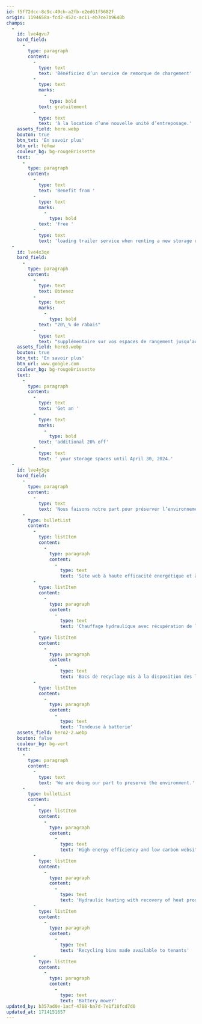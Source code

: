 ```yaml
---
id: f5f72dcc-8c9c-49cb-a2fb-e2ed61f5682f
origin: 1194658a-fcd2-452c-ac11-eb7ce7b9640b
champs:
  -
    id: lve4qvu7
    bard_field:
      -
        type: paragraph
        content:
          -
            type: text
            text: 'Bénéficiez d’un service de remorque de chargement'
          -
            type: text
            marks:
              -
                type: bold
            text: gratuitement
          -
            type: text
            text: 'à la location d’une nouvelle unité d’entreposage.'
    assets_field: hero.webp
    bouton: true
    btn_txt: 'En savoir plus'
    btn_url: fefew
    couleur_bg: bg-rougeBrissette
    text:
      -
        type: paragraph
        content:
          -
            type: text
            text: 'Benefit from '
          -
            type: text
            marks:
              -
                type: bold
            text: 'free '
          -
            type: text
            text: 'loading trailer service when renting a new storage unit.'
  -
    id: lve4x3qe
    bard_field:
      -
        type: paragraph
        content:
          -
            type: text
            text: Obtenez
          -
            type: text
            marks:
              -
                type: bold
            text: "20\_% de rabais"
          -
            type: text
            text: "supplémentaire sur vos espaces de rangement jusqu’au 30\_avril 2024."
    assets_field: hero3.webp
    bouton: true
    btn_txt: 'En savoir plus'
    btn_url: www.google.com
    couleur_bg: bg-rougeBrissette
    text:
      -
        type: paragraph
        content:
          -
            type: text
            text: 'Get an '
          -
            type: text
            marks:
              -
                type: bold
            text: 'additional 20% off'
          -
            type: text
            text: ' your storage spaces until April 30, 2024.'
  -
    id: lve4y3ge
    bard_field:
      -
        type: paragraph
        content:
          -
            type: text
            text: 'Nous faisons notre part pour préserver l’environnement.'
      -
        type: bulletList
        content:
          -
            type: listItem
            content:
              -
                type: paragraph
                content:
                  -
                    type: text
                    text: 'Site web à haute efficacité énergétique et à faibles émissions de carbone'
          -
            type: listItem
            content:
              -
                type: paragraph
                content:
                  -
                    type: text
                    text: 'Chauffage hydraulique avec récupération de la chaleur produite par l’entreprise voisine'
          -
            type: listItem
            content:
              -
                type: paragraph
                content:
                  -
                    type: text
                    text: 'Bacs de recyclage mis à la disposition des locataires'
          -
            type: listItem
            content:
              -
                type: paragraph
                content:
                  -
                    type: text
                    text: 'Tondeuse à batterie'
    assets_field: hero2-2.webp
    bouton: false
    couleur_bg: bg-vert
    text:
      -
        type: paragraph
        content:
          -
            type: text
            text: 'We are doing our part to preserve the environment.'
      -
        type: bulletList
        content:
          -
            type: listItem
            content:
              -
                type: paragraph
                content:
                  -
                    type: text
                    text: 'High energy efficiency and low carbon website'
          -
            type: listItem
            content:
              -
                type: paragraph
                content:
                  -
                    type: text
                    text: 'Hydraulic heating with recovery of heat produced by the neighboring company'
          -
            type: listItem
            content:
              -
                type: paragraph
                content:
                  -
                    type: text
                    text: 'Recycling bins made available to tenants'
          -
            type: listItem
            content:
              -
                type: paragraph
                content:
                  -
                    type: text
                    text: 'Battery mower'
updated_by: b357ad0e-1acf-4788-ba7d-7e1f18fcd7d0
updated_at: 1714151657
---
```

